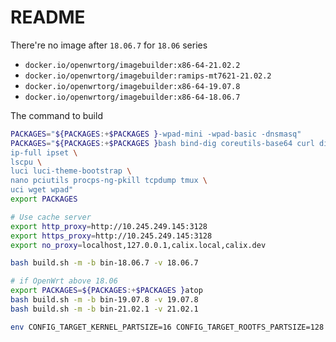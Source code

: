 # README

There're no image after `18.06.7` for `18.06` series

- `docker.io/openwrtorg/imagebuilder:x86-64-21.02.2`
- `docker.io/openwrtorg/imagebuilder:ramips-mt7621-21.02.2`
- `docker.io/openwrtorg/imagebuilder:x86-64-19.07.8`
- `docker.io/openwrtorg/imagebuilder:x86-64-18.06.7`

The command to build

```bash
PACKAGES="${PACKAGES:+$PACKAGES }-wpad-mini -wpad-basic -dnsmasq"
PACKAGES="${PACKAGES:+$PACKAGES }bash bind-dig coreutils-base64 curl diffutils dnsmasq-full dropbearconvert fdisk file \
ip-full ipset \
lscpu \
luci luci-theme-bootstrap \
nano pciutils procps-ng-pkill tcpdump tmux \
uci wget wpad"
export PACKAGES

# Use cache server
export http_proxy=http://10.245.249.145:3128
export https_proxy=http://10.245.249.145:3128
export no_proxy=localhost,127.0.0.1,calix.local,calix.dev

bash build.sh -m -b bin-18.06.7 -v 18.06.7

# if OpenWrt above 18.06
export PACKAGES=${PACKAGES:+$PACKAGES }atop
bash build.sh -m -b bin-19.07.8 -v 19.07.8
bash build.sh -m -b bin-21.02.1 -v 21.02.1

env CONFIG_TARGET_KERNEL_PARTSIZE=16 CONFIG_TARGET_ROOTFS_PARTSIZE=128 ./build.sh -m -b bin-19.07.8 -v 19.07.8
```
